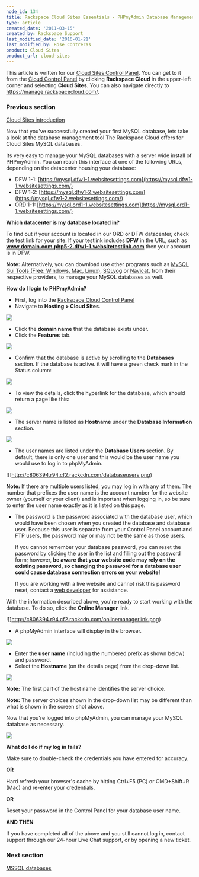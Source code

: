 ```yaml
---
node_id: 134
title: Rackspace Cloud Sites Essentials - PHPmyAdmin Database Management Interface
type: article
created_date: '2011-03-15'
created_by: Rackspace Support
last_modified_date: '2016-01-21'
last_modified_by: Rose Contreras
product: Cloud Sites
product_url: cloud-sites
---
```


This article is written for our [Cloud Sites Control Panel](https://manage.rackspacecloud.com/). You can get to it from the [Cloud Control Panel](https://mycloud.rackspace.com) by clicking **Rackspace Cloud** in the upper-left corner and selecting **Cloud Sites**. You can also navigate directly to <https://manage.rackspacecloud.com/>.

### Previous section

[Cloud Sites introduction](/how-to/cloud-sites)

Now that you've successfully created your first MySQL database, lets
take a look at the database management tool The Rackspace Cloud offers
for Cloud Sites MySQL databases.

Its very easy to manage your MySQL databases with a server wide install
of PHPmyAdmin. You can reach this interface at one of the following
URLs, depending on the datacenter housing your database:

-   DFW
    1-1: [https://mysql.dfw1-1.websitesettings.com](https://mysql.dfw1-1.websitesettings.com/)
-   DFW
    1-2: [https://mysql.dfw1-2.websitesettings.com](https://mysql.dfw1-2.websitesettings.com/)
-   ORD
    1-1: [https://mysql.ord1-1.websitesettings.com](https://mysql.ord1-1.websitesettings.com/)

**Which datacenter is my database located in?**

To find out if your account is located in our ORD or DFW datacenter,
check the test link for your site. If your testlink includes **DFW** in
the URL, such as **www.domain.com.php5-2.dfw1-1.websitetestlink.com** then
your account is in DFW.

**Note:** Alternatively, you can download use other programs such
as [MySQL Gui Tools (Free: Windows, Mac, Linux)](http://dev.mysql.com/downloads/gui-tools/5.0.html), [SQLyog](http://www.webyog.com/) or [Navicat](http://www.navicat.com/),
from their respective providers, to manage your MySQL databases as
well.

**How do I login to PHPmyAdmin?**

-   First, log into the [Rackspace Cloud Control Panel](http://manage.rackspacecloud.com)
-   Navigate to **Hosting > Cloud Sites**.

  ![](http://c806394.r94.cf2.rackcdn.com/cloudsites.png)

-   Click the **domain name** that the database exists under.
-   Click the **Features** tab.

  ![](http://c806394.r94.cf2.rackcdn.com/featurestab.png)

-   Confirm that the database is active by scrolling to the
    **Databases** section. If the database is active. it will have a
    green check mark in the Status column:

  ![](http://c806394.r94.cf2.rackcdn.com/databaseready.png)

-   To view the details, click the hyperlink for the database, which
    should return a page like this:

  ![](http://c806394.r94.cf2.rackcdn.com/databaseinformation.png)

-   The server name is listed as **Hostname** under the **Database
    Information** section.

  ![](http://c806394.r94.cf2.rackcdn.com/hostname.png)

-   The user names are listed under the **Database
    Users** section. By default, there is only one user and this would
    be the user name you would use to log in to phpMyAdmin.

  ![]http://c806394.r94.cf2.rackcdn.com/databaseusers.png)

  **Note:** If there are multiple users listed, you may log in with any
of them. The number that prefixes the user name is the account number
for the website owner (yourself or your client) and is important when
logging in, so be sure to enter the user name exactly as it is listed on
this page.

-   The password is the password associated with the database user,
    which would have been chosen when you created the database and
    database user. Because this user is separate from your Control Panel
    account and FTP users, the password may or may not be the same as
    those users.

    If you cannot remember your database password, you can
    reset the password by clicking the user in the list and filling out
    the password form; however, **be aware that your website code may
    rely on the existing password, so changing the password for a
    database user could cause database connection errors on your
    website!**

    If you are working with a live website and cannot risk
    this password reset, contact a [web developer](/how-to/rackspace-cloud-sites-essentials-mylittleadmin-database-management-interface)
    for assistance.

With the information described above, you're ready to start working
with the database. To do so, click the **Online Manager** link.

![]http://c806394.r94.cf2.rackcdn.com/onlinemanagerlink.png)

-   A phpMyAdmin interface will display in the browser.

  ![](http://c806394.r94.cf2.rackcdn.com/phpmyadminlogin.png)

-   Enter the **user name** (including the numbered prefix as shown below) and password.
-   Select the **Hostname** (on the details page) from the
    drop-down list.

  ![](http://c806394.r94.cf2.rackcdn.com/phpmyadminserverchoices.png)

  **Note:** The first part of the host name identifies the server
choice.

  **Note:** The server choices shown in the drop-down list may be
different than what is shown in the screen shot above.

Now that you're logged into phpMyAdmin, you can manage your MySQL database as necessary.

![](http://c806394.r94.cf2.rackcdn.com/loggedintophpmyadmin.png)

**What do I do if my log in fails?**

Make sure to double-check the credentials you have entered for accuracy.

**OR**

Hard refresh your browser's cache by hitting Ctrl+F5 (PC) or CMD+Shift+R
(Mac) and re-enter your credentials.

**OR**

Reset your password in the Control Panel for your database user name.

**AND THEN**

If you have completed all of the above and you still cannot log in,
contact support through our 24-hour Live Chat support, or by opening a
new ticket.

### Next section

[MSSQL databases](/how-to/rackspace-cloud-sites-essentials-mssql-databases)
